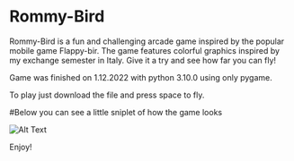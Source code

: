 # Rommy-Bird

Rommy-Bird is a fun and challenging arcade game inspired by the popular mobile game Flappy-bir. The game features colorful graphics inspired by my exchange semester in Italy. Give it a try and see how far you can fly!

Game was finished on 1.12.2022 with python 3.10.0 using only pygame. 

To play just download the file and press space to fly. 

#Below you can see a little sniplet of how the game looks 

![Alt Text](https://github.com/Gebiqs/Roma-Bird/blob/main/giphy.gif)

Enjoy!
